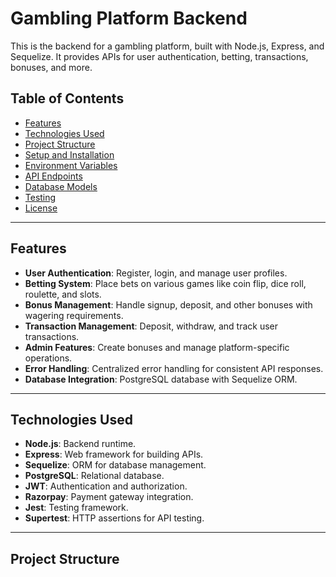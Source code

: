 # Gambling Platform Backend

This is the backend for a gambling platform, built with Node.js, Express, and Sequelize. It provides APIs for user authentication, betting, transactions, bonuses, and more.

## Table of Contents

- [Features](#features)
- [Technologies Used](#technologies-used)
- [Project Structure](#project-structure)
- [Setup and Installation](#setup-and-installation)
- [Environment Variables](#environment-variables)
- [API Endpoints](#api-endpoints)
- [Database Models](#database-models)
- [Testing](#testing)
- [License](#license)

---

## Features

- **User Authentication**: Register, login, and manage user profiles.
- **Betting System**: Place bets on various games like coin flip, dice roll, roulette, and slots.
- **Bonus Management**: Handle signup, deposit, and other bonuses with wagering requirements.
- **Transaction Management**: Deposit, withdraw, and track user transactions.
- **Admin Features**: Create bonuses and manage platform-specific operations.
- **Error Handling**: Centralized error handling for consistent API responses.
- **Database Integration**: PostgreSQL database with Sequelize ORM.

---

## Technologies Used

- **Node.js**: Backend runtime.
- **Express**: Web framework for building APIs.
- **Sequelize**: ORM for database management.
- **PostgreSQL**: Relational database.
- **JWT**: Authentication and authorization.
- **Razorpay**: Payment gateway integration.
- **Jest**: Testing framework.
- **Supertest**: HTTP assertions for API testing.

---

## Project Structure
